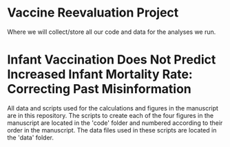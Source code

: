 # Vaccine Reevaluation Project
Where we will collect/store all our code and data for the analyses we run.

# Infant Vaccination Does Not Predict Increased Infant Mortality Rate: Correcting Past Misinformation
All data and scripts used for the calculations and figures in the manuscript are in this repository. The scripts to create each of the four figures in the manuscript are located in the 'code' folder and numbered according to their order in the manuscript. The data files used in these scripts are located in the 'data' folder. 

